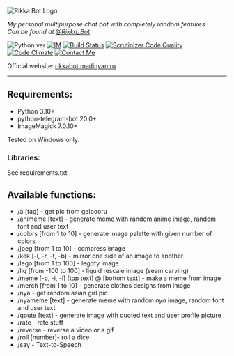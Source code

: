 ![Rikka Bot Logo](http://rikkabot.madinyan.ru/rikka-bot.png)

*My personal multipurpose chat bot with completely random features*  
*Can be found at [@Rikka_Bot](https://telegram.me/Rikka_Bot)*

![Python ver](http://img.shields.io/badge/Python-3.10-yellow.svg) 
[![IM](https://img.shields.io/badge/ImageMagick-7.1-blue)](https://imagemagick.org/)
[![Build Status](https://scrutinizer-ci.com/g/MadiNyan/rikka-telegram-bot/badges/build.png?b=master)](https://scrutinizer-ci.com/g/MadiNyan/rikka-telegram-bot/build-status/master) 
[![Scrutinizer Code Quality](https://scrutinizer-ci.com/g/MadiNyan/rikka-telegram-bot/badges/quality-score.png?b=master)](https://scrutinizer-ci.com/g/MadiNyan/rikka-telegram-bot/?branch=master) 
[![Code Climate](https://codeclimate.com/github/MadiNyan/rikka-telegram-bot/badges/gpa.svg)](https://codeclimate.com/github/MadiNyan/rikka-telegram-bot) 
[![Contact Me](https://img.shields.io/badge/Contact-Me-blue.svg)](https://telegram.me/Madi_Nyan)

Official website: [rikkabot.madinyan.ru](https://rikkabot.madinyan.ru/)

----------

## Requirements:
+ Python 3.10+
+ python-telegram-bot 20.0+
+ ImageMagick 7.0.10+

Tested on Windows only.

### Libraries:
See requirements.txt

## Available functions:
+ /a [tag] - get pic from gelbooru
+ /animeme [text] - generate meme with random anime image, random font and user text
+ /colors [from 1 to 10] - generate image palette with given number of colors
+ /jpeg [from 1 to 10] - compress image
+ /kek [-l, -r, -t, -b] - mirror one side of an image to another
+ /lego [from 1 to 100] - legofy image
+ /liq [from -100 to 100] - liquid rescale image (seam carving)
+ /meme [-c, -i, -l] [top text] @ [bottom text] - make a meme from image
+ /merch [from 1 to 10] - generate clothes designs from image
+ /nya - get random asian girl pic
+ /nyameme [text] - generate meme with random *nya* image, random font and user text
+ /qoute [text] - generate image with quoted text and user profile picture
+ /rate - rate stuff
+ /reverse - reverse a video or a gif
+ /roll [number]- roll a dice
+ /say - Text-to-Speech
